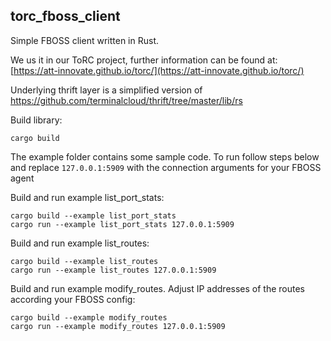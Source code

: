 ## torc_fboss_client 

Simple FBOSS client written in Rust.

We us it in our ToRC project, further information can be found at: [https://att-innovate.github.io/torc/](https://att-innovate.github.io/torc/) 

Underlying thrift layer is a simplified version of https://github.com/terminalcloud/thrift/tree/master/lib/rs

Build library:

	cargo build

The example folder contains some sample code.
To run follow steps below and replace `127.0.0.1:5909` with the connection arguments for your FBOSS agent

Build and run example list_port_stats:
	
	cargo build --example list_port_stats
	cargo run --example list_port_stats 127.0.0.1:5909

Build and run example list_routes:
	
	cargo build --example list_routes
	cargo run --example list_routes 127.0.0.1:5909

Build and run example modify_routes. Adjust IP addresses of the routes according your FBOSS config:
	
	cargo build --example modify_routes
	cargo run --example modify_routes 127.0.0.1:5909
